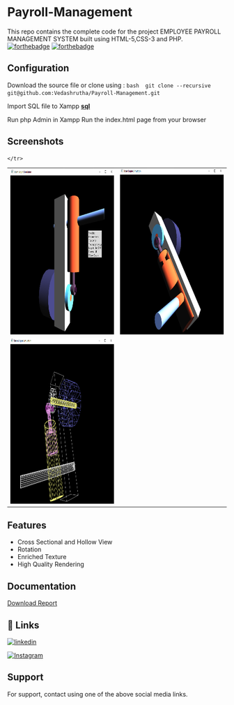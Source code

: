 # Payroll-Management

This repo contains the complete code for the project EMPLOYEE PAYROLL MANAGEMENT SYSTEM built using HTML-5,CSS-3 and PHP.
[![forthebadge](https://forthebadge.com/images/badges/uses-html.svg)](https://forthebadge.com)
[![forthebadge](https://forthebadge.com/images/badges/uses-css.svg)](https://forthebadge.com)


## Configuration


Download the source file or clone using :
`bash 
    git clone --recursive git@github.com:Vedashrutha/Payroll-Management.git
    `

Import SQL file to Xampp __[sql](https://github.com/Vedashrutha/Payroll-Management/blob/master/DataBase/veda.sql)__

Run php Admin in Xampp
Run the index.html page from your browser

    
## Screenshots
<table>
    <tr>

    </tr>

  <tr>
        <td>
            <img src="https://github.com/Vedashrutha/CGV-Assignment/blob/main/Menu.png"
            title="Textured Look"
            style="display: inline-block; margin: 0 auto; width: 500px; height:380px">
        </td>
    <td>
        <img src="https://github.com/Vedashrutha/CGV-Assignment/blob/main/Piston.png"
            title="Textured Look"
            style="display: inline-block; margin: 0 auto; width: 500px; height:380px">
    </td>
  </tr>
<tr>
    <td>
        <img
            src="https://github.com/Vedashrutha/CGV-Assignment/blob/main/Textured.png"
            title="Textured Look"
            style="display: inline-block; margin: 0 auto; width: 500px; height:380px">
    </td>
  </tr>
</table>
                                                                                     
## Features

- Cross Sectional and Hollow View
- Rotation
- Enriched Texture
- High Quality Rendering

## Documentation

<a href="https://github.com/Vedashrutha/CGV-Assignment/blob/main/Final_Report.pdf">Download Report</a>



## 🔗 Links

[![linkedin](https://img.shields.io/badge/linkedin-0A66C2?style=for-the-badge&logo=linkedin&logoColor=white)](https://www.linkedin.com/in/vedashrutha-ds/)

[![Instagram](https://img.shields.io/badge/instagram-1DA1F2?style=for-the-badge&logo=instagram&logoColor=red)](https://instagram.com/vedashruta)

## Support

For support, contact using one of the above social media links.

